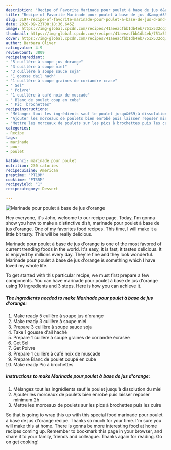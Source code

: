 ```yaml
---
description: "Recipe of Favorite Marinade pour poulet à base de jus d&amp;#39;orange"
title: "Recipe of Favorite Marinade pour poulet à base de jus d&amp;#39;orange"
slug: 3197-recipe-of-favorite-marinade-pour-poulet-a-base-de-jus-d-and-39-orange
date: 2020-09-23T08:18:36.645Z
image: https://img-global.cpcdn.com/recipes/41aeeacfbb1db4eb/751x532cq70/marinade-pour-poulet-a-base-de-jus-dorange-photo-principale-de-la-recette.jpg
thumbnail: https://img-global.cpcdn.com/recipes/41aeeacfbb1db4eb/751x532cq70/marinade-pour-poulet-a-base-de-jus-dorange-photo-principale-de-la-recette.jpg
cover: https://img-global.cpcdn.com/recipes/41aeeacfbb1db4eb/751x532cq70/marinade-pour-poulet-a-base-de-jus-dorange-photo-principale-de-la-recette.jpg
author: Barbara Oliver
ratingvalue: 4.9
reviewcount: 3809
recipeingredient:
- "5 cuillère à soupe jus dorange"
- "3 cuillère à soupe miel"
- "3 cuillère à soupe sauce soja"
- "1 gousse dail hach"
- "1 cuillère à soupe graines de coriandre crase"
- " Sel"
- " Poivre"
- "1 cuillère à café noix de muscade"
- " Blanc de poulet coup en cube"
- " Pic  brochettes"
recipeinstructions:
- "Mélangez tout les ingrédients sauf le poulet jusqu&#39;à dissolution du miel"
- "Ajouter les morceaux de poulets bien enrobé puis laisser reposer minimum 2h"
- "Mettre les morceaux de poulets sur les pics à brochettes puis les cuire"
categories:
- Recipe
tags:
- marinade
- pour
- poulet

katakunci: marinade pour poulet 
nutrition: 230 calories
recipecuisine: American
preptime: "PT19M"
cooktime: "PT35M"
recipeyield: "1"
recipecategory: Dessert

---
```



![Marinade pour poulet à base de jus d&#39;orange](https://img-global.cpcdn.com/recipes/41aeeacfbb1db4eb/751x532cq70/marinade-pour-poulet-a-base-de-jus-dorange-photo-principale-de-la-recette.jpg)

Hey everyone, it's John, welcome to our recipe page. Today, I'm gonna show you how to make a distinctive dish, marinade pour poulet à base de jus d&#39;orange. One of my favorites food recipes. This time, I will make it a little bit tasty. This will be really delicious.



Marinade pour poulet à base de jus d&#39;orange is one of the most favored of current trending foods in the world. It's easy, it is fast, it tastes delicious. It is enjoyed by millions every day. They're fine and they look wonderful. Marinade pour poulet à base de jus d&#39;orange is something which I have loved my whole life.


To get started with this particular recipe, we must first prepare a few components. You can have marinade pour poulet à base de jus d&#39;orange using 10 ingredients and 3 steps. Here is how you can achieve it.

<!--inarticleads1-->

##### The ingredients needed to make Marinade pour poulet à base de jus d&#39;orange:

1. Make ready 5 cuillère à soupe jus d&#39;orange
1. Make ready 3 cuillère à soupe miel
1. Prepare 3 cuillère à soupe sauce soja
1. Take 1 gousse d&#39;ail haché
1. Prepare 1 cuillère à soupe graines de coriandre écrasée
1. Get  Sel
1. Get  Poivre
1. Prepare 1 cuillère à café noix de muscade
1. Prepare  Blanc de poulet coupé en cube
1. Make ready  Pic à brochettes




<!--inarticleads2-->

##### Instructions to make Marinade pour poulet à base de jus d&#39;orange:

1. Mélangez tout les ingrédients sauf le poulet jusqu&#39;à dissolution du miel
1. Ajouter les morceaux de poulets bien enrobé puis laisser reposer minimum 2h
1. Mettre les morceaux de poulets sur les pics à brochettes puis les cuire




So that is going to wrap this up with this special food marinade pour poulet à base de jus d&#39;orange recipe. Thanks so much for your time. I'm sure you will make this at home. There is gonna be more interesting food at home recipes coming up. Remember to bookmark this page in your browser, and share it to your family, friends and colleague. Thanks again for reading. Go on get cooking!
